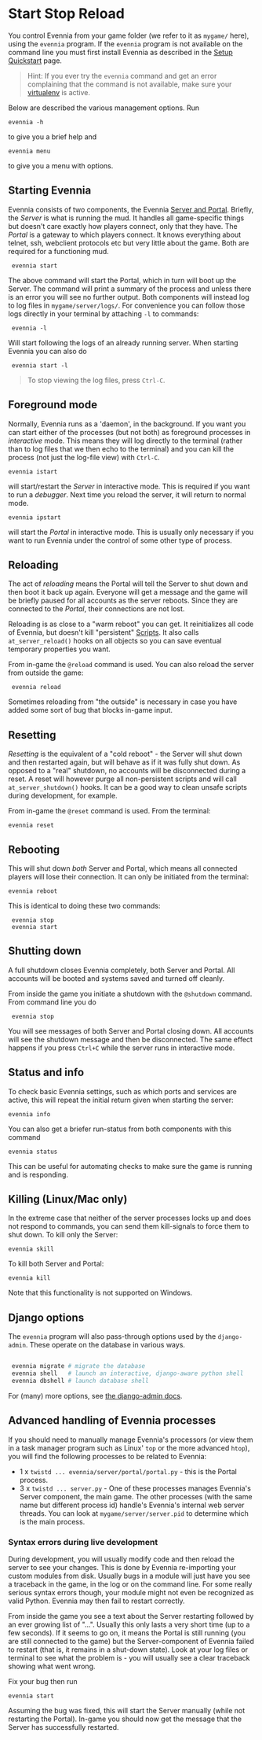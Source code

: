 # Start Stop Reload


You control Evennia from your game folder (we refer to it as `mygame/` here), using the `evennia`
program. If the `evennia` program is not available on the command line you must first install
Evennia as described in the [Setup Quickstart](Setup-Quickstart) page.

> Hint: If you ever try the `evennia` command and get an error complaining that the command is not
available, make sure your [virtualenv](../Glossary#virtualenv) is active.

Below are described the various management options. Run

    evennia -h

to give you a brief help and

    evennia menu

to give you a menu with options.

## Starting Evennia

Evennia consists of two components, the Evennia [Server and Portal](../Component/Portal-And-Server).  Briefly,
the  *Server* is what is running the mud. It handles all game-specific things but doesn't care
exactly how players connect, only that they have. The *Portal* is a gateway to which players
connect. It knows everything about telnet, ssh, webclient protocols etc but very little about the
game. Both are required for a functioning mud.

     evennia start

The above command will start the Portal, which in turn will boot up the Server. The command will
print a summary of the process and unless there is an error you will see no further output. Both
components will instead log to log files in `mygame/server/logs/`. For convenience you can follow
those logs directly in your terminal by attaching `-l` to commands:

     evennia -l

Will start following the logs of an already running server. When starting Evennia you can also do

     evennia start -l

> To stop viewing the log files, press `Ctrl-C`.

## Foreground mode

Normally, Evennia runs as a 'daemon', in the background. If you want you can start either of the
processes (but not both) as foreground processes in *interactive* mode. This means they will log
directly to the terminal (rather than to log files that we then echo to the terminal) and you can
kill the process (not just the log-file view) with `Ctrl-C`.

    evennia istart

will start/restart the *Server* in interactive mode. This is required if you want to run a
*debugger*. Next time you reload the server, it will return to normal mode.

    evennia ipstart

will start the *Portal* in interactive mode. This is usually only necessary if you want to run
Evennia under the control of some other type of process.

## Reloading

The act of *reloading* means the Portal will tell the Server to shut down and then boot it back up
again. Everyone will get a message and the game will be briefly paused for all accounts as the
server
reboots. Since they are connected to the *Portal*, their connections are not lost.


Reloading is as close to a "warm reboot" you can get. It reinitializes all code of Evennia, but
doesn't kill "persistent" [Scripts](../Component/Scripts). It also calls `at_server_reload()` hooks on all
objects so you
can save eventual temporary properties you want.

From in-game the `@reload` command is used. You can also reload the server from outside the game:

     evennia reload

Sometimes reloading from "the outside" is necessary in case you have added some sort of bug that
blocks in-game input.

## Resetting

*Resetting* is the equivalent of a "cold reboot" - the Server will shut down and then restarted
again, but will behave as if it was fully shut down. As opposed to a "real" shutdown, no accounts
will be disconnected during a
reset. A reset will however purge all non-persistent scripts and will call `at_server_shutdown()`
hooks. It can be a good way to clean unsafe scripts during development, for example.

From in-game the `@reset` command is used. From the terminal:

    evennia reset


## Rebooting

This will shut down *both* Server and Portal, which means all connected players will lose their
connection. It can only be initiated from the terminal:

    evennia reboot

This is identical to doing these two commands:

     evennia stop
     evennia start


## Shutting down

A full shutdown closes Evennia completely, both Server and Portal. All accounts will be booted and
systems saved and turned off cleanly.

From inside the game you initiate a shutdown with the `@shutdown` command.  From command line you do

     evennia stop

You will see messages of both Server and Portal closing down. All accounts will see the shutdown
message and then be disconnected. The same effect happens if you press `Ctrl+C` while the server
runs in interactive mode.

## Status and info

To check basic Evennia settings, such as which ports and services are active, this will repeat the
initial return given when starting the server:

    evennia info

You can also get a briefer run-status from both components with this command

    evennia status

This can be useful for automating checks to make sure the game is running and is responding.


## Killing (Linux/Mac only)

In the extreme case that neither of the server processes locks up and does not respond to commands,
you can send them kill-signals to force them to shut down. To kill only the Server:

    evennia skill

To kill both Server and Portal:

    evennia kill

Note that this functionality is not supported on Windows.


## Django options

The `evennia` program will also pass-through options used by the `django-admin`. These operate on
the database in various ways.

```bash

 evennia migrate # migrate the database
 evennia shell   # launch an interactive, django-aware python shell
 evennia dbshell # launch database shell

```

For (many) more options, see [the django-admin
docs](https://docs.djangoproject.com/en/1.7/ref/django-admin/#usage).

## Advanced handling of Evennia processes

If you should need to manually manage Evennia's processors (or view them in a task manager program
such as Linux' `top` or the more advanced `htop`), you will find the following processes to be
related to Evennia:

* 1 x `twistd ... evennia/server/portal/portal.py` - this is the Portal process.
* 3 x `twistd ... server.py` - One of these processes manages Evennia's Server component, the main
  game. The other processes (with the same name but different process id) handle's Evennia's
  internal web server threads. You can look at `mygame/server/server.pid` to determine which is the
  main process.

### Syntax errors during live development

During development, you will usually modify code and then reload the server to see your changes.
This is done by Evennia re-importing your custom modules from disk. Usually bugs in a module will
just have you see a traceback in the game, in the log or on the command line.  For some really
serious syntax errors though, your module might not even be recognized as valid Python. Evennia may
then fail to restart correctly.

From inside the game you see a text about the Server restarting followed by an ever growing list of
"...". Usually this only lasts a very short time (up to a few seconds). If it seems to go on, it
means the Portal is still running (you are still connected to the game) but the Server-component of
Evennia failed to restart (that is, it remains in a shut-down state). Look at your log files or
terminal to see what the problem is - you will usually see a clear traceback showing what went
wrong.

Fix your bug then run

    evennia start

Assuming the bug was fixed, this will start the Server manually (while not restarting the Portal).
In-game you should now get the message that the Server has successfully restarted.